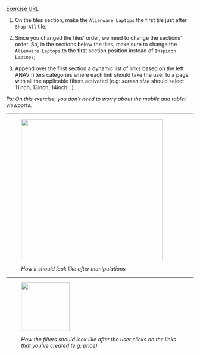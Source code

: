 [Exercise URL](https://www.dell.com/en-us/shop/dell-laptops/sc/laptops)

1. On the tiles section, make the `Alienware Laptops` the first tile just after `Shop All` tile;

2. Since you changed the tiles' order, we need to change the sections' order. So, in the sections below the tiles, make sure to change the `Alienware Laptops` to the first section position instead of `Inspiron Laptops`;

3. Append over the first section a dynamic list of links based on the left ANAV filters categories where each link should take the user to a page with all the applicable filters activated (e.g: _screen size_ should select 11inch, 13inch, 14inch...).

_Ps: On this exercise, you don't need to worry about the mobile and tablet viewports._

***

<figure>
    <img src="https://github.com/tntdevs/interview-survey/blob/master/img/exercise-02-1.JPG" height="380">
    <p><em>How it should look like after manipulations</em></p>
</figure>

***

<figure>
    <img src="https://github.com/tntdevs/interview-survey/blob/master/img/exercise-02-2.JPG" height="130">
    <p><em>How the filters should look like after the user clicks on the links that you've created (e.g: price)</em></p>
</figure>